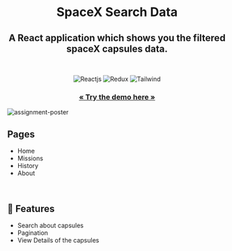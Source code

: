 <h1 align="center">SpaceX Search Data</h1> 

<h2 align="center">A React application which shows you the filtered spaceX capsules data.</h2>

<br />
<p align="center">
    <img src="https://img.shields.io/badge/React-20232A?style=for-the-badge&logo=react&logoColor=61DAFB" alt="Reactjs" />
    <img src="https://img.shields.io/badge/Redux-593D88?style=for-the-badge&logo=redux&logoColor=white" alt="Redux" />
    <img src="https://img.shields.io/badge/Tailwind_CSS-38B2AC?style=for-the-badge&logo=tailwind-css&logoColor=white" alt="Tailwind" />
</p>

  <h3 align="center"><a href="https://spacex-capsules.vercel.app/"><strong>« Try the demo here »</strong></a></h3>

![assignment-poster](https://user-images.githubusercontent.com/52236473/226175420-8cfb1911-136e-4d43-b4f0-1c13d3398400.png)
<br />

## Pages
- Home
- Missions
- History
- About
<br />

## 🚀 Features
- Search about capsules
- Pagination
- View Details of the capsules
<br />
